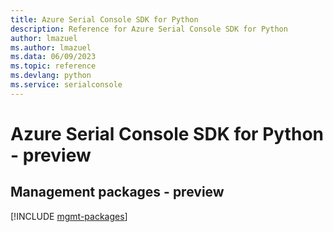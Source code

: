 ```yaml
---
title: Azure Serial Console SDK for Python
description: Reference for Azure Serial Console SDK for Python
author: lmazuel
ms.author: lmazuel
ms.data: 06/09/2023
ms.topic: reference
ms.devlang: python
ms.service: serialconsole
---
```

# Azure Serial Console SDK for Python - preview

## Management packages - preview
[!INCLUDE [mgmt-packages](serial-console-mgmt-index.md)]